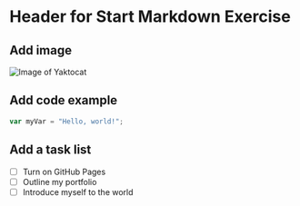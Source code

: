 # Header for Start Markdown Exercise

## Add image
![Image of Yaktocat](https://octodex.github.com/images/yaktocat.png)

## Add code example
``` javascript
var myVar = "Hello, world!";
```

## Add a task list
- [ ] Turn on GitHub Pages
- [ ] Outline my portfolio
- [ ] Introduce myself to the world
